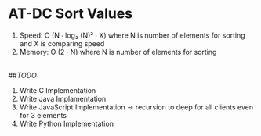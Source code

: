 # AT-DC Sort Values
1. Speed: O (N ∙ log₂ (N)² ∙ X) where N is number of elements for sorting and X is comparing speed<br>
2. Memory: O (2 ∙ N) where N is number of elements for sorting<br><Br>

##*TODO:*<br>
1. Write C Implementation<br>
2. Write Java Implamentation<br>
3. Write JavaScript Implementation -> recursion to deep for all clients even for 3 elements<br>
4. Write Python Implementation<br>
